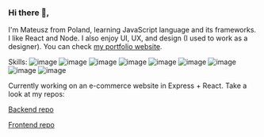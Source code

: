 ### Hi there 👋,

I'm Mateusz from Poland, learning JavaScript language and its frameworks. I like React and Node. I also enjoy UI, UX, and design (I used to work as a designer). You can check [my portfolio website](https://mateuszderus.com/).

Skills: 
![image]({(https://img.shields.io/badge/HTML5-E34F26?style=for-the-badge&logo=html5&logoColor=white)}) 
![image]({https://img.shields.io/badge/CSS3-1572B6?style=for-the-badge&logo=css3&logoColor=white}) 
![image]({https://img.shields.io/badge/JavaScript-323330?style=for-the-badge&logo=javascript&logoColor=F7DF1E})
![image]({https://img.shields.io/badge/React-20232A?style=for-the-badge&logo=react&logoColor=61DAFB})
![image]({https://img.shields.io/badge/Redux-593D88?style=for-the-badge&logo=redux&logoColor=white})
![image]({https://img.shields.io/badge/Node.js-339933?style=for-the-badge&logo=nodedotjs&logoColor=white})
![image]({https://img.shields.io/badge/Express.js-000000?style=for-the-badge&logo=express&logoColor=white})
![image]({https://img.shields.io/badge/MySQL-005C84?style=for-the-badge&logo=mysql&logoColor=white})
![image]({https://img.shields.io/badge/MongoDB-4EA94B?style=for-the-badge&logo=mongodb&logoColor=white})

Currently working on an e-commerce website in Express + React. Take a look at my repos:

[Backend repo](https://github.com/mderus/js-shop-backend)

[Frontend repo](https://github.com/mderus/js-shop-frontend)
